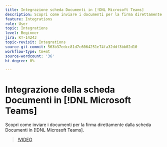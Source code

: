 ```yaml
---
title: Integrazione scheda Documenti in [!DNL Microsoft Teams]
description: Scopri come inviare i documenti per la firma direttamente dalla scheda Documenti in [!DNL Microsoft Teams]
feature: Integrations
role: User
topic: Integrations
level: Beginner
jira: KT-14243
topic-revisit: Integrations
source-git-commit: 563b37edcc81d7c6064251e74fa32ddf3bb02d10
workflow-type: tm+mt
source-wordcount: '36'
ht-degree: 0%

---
```


# Integrazione della scheda Documenti in [!DNL Microsoft Teams]

Scopri come inviare i documenti per la firma direttamente dalla scheda Documenti in [!DNL Microsoft Teams].

>[!VIDEO](https://video.tv.adobe.com/v/3425477?quality=12&learn=on&hidetitle=true)
